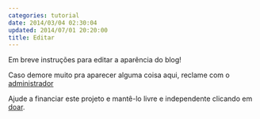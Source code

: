 ```yaml
---
categories: tutorial
date: 2014/03/04 02:30:04
updated: 2014/07/01 20:20:00
title: Editar
---
```

Em breve instruções para editar a aparência do blog!

Caso demore muito pra aparecer alguma coisa aqui, reclame com o [administrador](../contato)

Ajude a financiar este projeto e mantê-lo livre e independente clicando em [doar](../doar).
